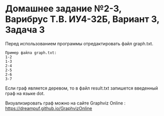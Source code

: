 # Домашнее задание №2-3, Варибрус Т.В. ИУ4-32Б, Вариант 3, Задача 3
Перед использованием программы отредактировать файл graph.txt.

    Пример файла graph.txt: 
    1-2
    1-3
    2-4
    2-5
    2-6
    3-7
    
Если граф является деревом, то в файл result.txt запишется введенный граф на языке dot.

Визуализировать граф можно на сайте Graphviz Online : https://dreampuf.github.io/GraphvizOnline
